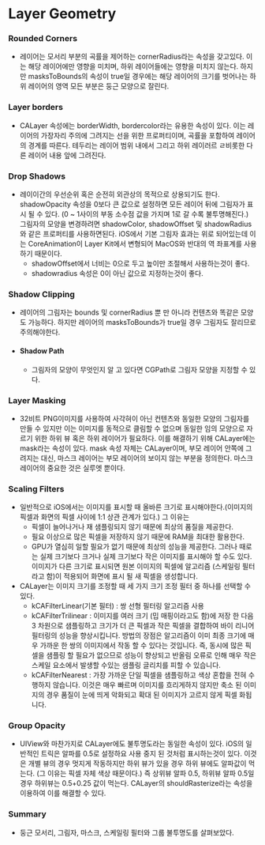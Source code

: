 # Layer Geometry

### Rounded Corners
- 레이어는 모서리 부분의 곡률을 제어하는 cornerRadius라는 속성을 갖고있다. 이는 해당 레이어에만 영향을 미치며, 하위 레이어들에는 영향을 미치지 않는다. 하지만 masksToBounds의
 속성이 true일 경우에는 해당 레이어의 크기를 벗어나는 하위 레이어의 영역 모든 부분은 둥근 모양으로 잘린다.

### Layer borders
- CALayer 속성에는 borderWidth, bordercolor라는 유용한 속성이 있다. 이는 레이어의 가장자리 주의에 그려지는 선을 위한 프로퍼티이며, 곡률을 포함하여 레이어의 경계를 따른다.
 테두리는 레이어 범위 내에서 그리고 하위 레이러르 ㄹ비롯한 다른 레이어 내용 앞에 그려진다.

### Drop Shadows
- 레이이간의 우선순위 혹은 순전히 외관상의 목적으로 상용되기도 한다. shadowOpacity 속성을 0보다 큰 값으로 설정하면 모든 레이어 뒤에 그림자가 표시 될 수 있다.
 (0 ~ 1사이의 부동 소수점 값을 가지며 1로 갈 수록 불투명해진다.) 그림자의 모양을 변경하려면 shadowColor, shadowOffset 및 shadowRadius와 같은 프로퍼티를 사용하면된다.
iOS에서 기본 그림자 효과는 위로 되어있는데 이는 CoreAnimation이 Layer Kit에서 변형되어 MacOS와 반대의 역 좌표계를 사용하기 때문이다.
  - shadowOffset에서 너비는 0으로 두고 높이만 조절해서 사용하는것이 좋다.
  - shadowradius 속성은 0이 아닌 값으로 지정하는것이 좋다.

### Shadow Clipping
- 레이어의 그림자는 bounds 및 cornerRadius 뿐 만 아니라 컨텐츠와 똑같은 모양도 가능하다. 하지만 레이어의 masksToBounds가 true일 경우 그림자도 잘리므로 주의해야한다.
- #### Shadow Path
  - 그림자의 모양이 무엇인지 알 고 있다면 CGPath로 그림자 모양을 지정할 수 있다.

### Layer Masking
- 32비트 PNG이미지를 사용하여 사각혀이 아닌 컨텐츠와 동일한 모양의 그림자를 만들 수 있지만 이는 이미지를 동적으로 클림할 수 없으며 동일한 임의 모양으로 자르기 위한 하위 뷰 혹은
하위 레이어가 필요하다. 이를 해결하기 위해 CALayer에는 mask라는 속성이 있다. mask 속성 자체는 CALayer이며, 부모 레이어 안쪽에 그려지는 대신, 마스크 레이어는 부모 레이어의
 보이지 않는 부분을 정의한다. 마스크 레이어의 중요한 것은 실루엣 뿐이다.

### Scaling Filters
- 일반적으로 iOS에서는 이미지를 표시할 때 올바른 크기로 표시해야한다.(이미지의픽셀과 화면의 픽셀 사이에 1:1 상관 관계가 있다.) 그 이유는
   - 픽셀이 늘어나거나 재 샘플링되지 않기 때문에 최상의 품질을 제공한다.
   - 필요 이상으로 많은 픽셀을 저장하지 않기 때문에 RAM을 최대한 활용한다.
   - GPU가 열심히 일할 필요가 없기 때문에 최상의 성능을 제공한다.
그러나 때로는 실제 크기보다 크거나 실제 크기보다 작은 이미지를 표시해야 할 수도 있다.이미지가 다른 크기로 표시되면 원본 이미지의 픽셀에 알고리즘
(스케일링 필터라고 함)이 적용되어 화면에 표시 될 새 픽셀을 생성합니다.
- CALayer는 이미지 크기를 조정할 때 세 가지 크기 조정 필터 중 하나를 선택할 수 있다.
   - kCAFilterLinear(기본 필터) : 쌍 선형 필터링 알고리즘 사용
   - kCAFilterTrilinear : 이미지를 여러 크기 (밉 매핑이라고도 함)에 저장 한 다음 3 차원으로 샘플링하고 크기가 더 큰 픽셀과 작은 픽셀을 결합하여 바이 리니어 필터링의 
   성능을 향상시킵니다.  방법의 장점은 알고리즘이 이미 최종 크기에 매우 가까운 한 쌍의 이미지에서 작동 할 수 있다는 것입니다. 즉, 동시에 많은 픽셀을 샘플링 할 필요가 
   없으므로 성능이 향상되고 반올림 오류로 인해 매우 작은 스케일 요소에서 발생할 수있는 샘플링 글리치를 피할 수 있습니다.
   - kCAFilterNearest : 가장 가까운 단일 픽셀을 샘플링하고 색상 혼합을 전혀 수행하지 않습니다. 이것은 매우 빠르며 이미지를 흐리게하지 않지만 축소 된 이미지의 
   경우 품질이 눈에 띄게 악화되고 확대 된 이미지가 고르지 않게 픽셀 화됩니다.

### Group Opacity
- UIView와 마찬가지로 CALayer에도 불투명도라는 동일한 속성이 있다. iOS의 일반적인 트릭은 알파를 0.5로 설정하요 사용 중지 된 것처럼 표시하는것이 있다. 이것은 개별 뷰의 경우
멋지게 작동하지만 하위 뷰가 있을 경우 하위 뷰에도 알파값이 먹는다. (그 이유는 픽셀 자체 색상 때문이다.) 즉 상위뷰 알파 0.5, 하위뷰 알파 0.5일 경우 하위뷰는 0.5+0.25 값이 먹는다.
CALayer의 shouldRasterize라는 속성을 이용하여 이를 해결할 수 있다.

### Summary
- 둥근 모서리, 그림자, 마스크, 스케일링 필터와 그룹 불투명도를 살펴보았다.